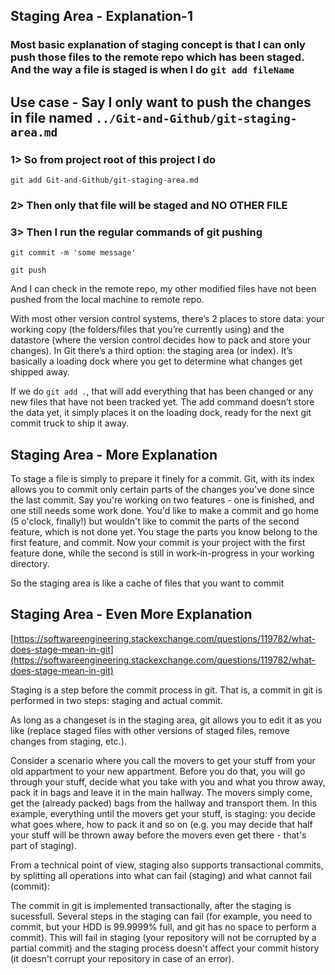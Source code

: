## Staging Area - Explanation-1
### Most basic explanation of staging concept is that I can only push those files to the remote repo which has been staged. And the way a file is staged is when I do ``git add fileName``

## Use case - Say I only want to push the changes in file named ``../Git-and-Github/git-staging-area.md``

### 1> So from project root of this project I do

``git add Git-and-Github/git-staging-area.md``

### 2> Then only that file will be staged and NO OTHER FILE

### 3> Then I run the regular commands of git pushing

``git commit -m 'some message'``

``git push``

And I can check in the remote repo, my other modified files have not been pushed from the local machine to remote repo.

With most other version control systems, there’s 2 places to store data: your working copy (the folders/files that you’re currently using) and the datastore (where the version control decides how to pack and store your changes). In Git there’s a third option: the staging area (or index). It’s basically a loading dock where you get to determine what changes get shipped away.

If we do ``git add .``, that will add everything that has been changed or any new files that have not been tracked yet. The add command doesn’t store the data yet, it simply places it on the loading dock, ready for the next git commit truck to ship it away.

## Staging Area - More Explanation

To stage a file is simply to prepare it finely for a commit. Git, with its index allows you to commit only certain parts of the changes you've done since the last commit. Say you're working on two features - one is finished, and one still needs some work done. You'd like to make a commit and go home (5 o'clock, finally!) but wouldn't like to commit the parts of the second feature, which is not done yet. You stage the parts you know belong to the first feature, and commit. Now your commit is your project with the first feature done, while the second is still in work-in-progress in your working directory.

So the staging area is like a cache of files that you want to commit

## Staging Area - Even More Explanation

[https://softwareengineering.stackexchange.com/questions/119782/what-does-stage-mean-in-git](https://softwareengineering.stackexchange.com/questions/119782/what-does-stage-mean-in-git)

Staging is a step before the commit process in git. That is, a commit in git is performed in two steps: staging and actual commit.

As long as a changeset is in the staging area, git allows you to edit it as you like (replace staged files with other versions of staged files, remove changes from staging, etc.).

Consider a scenario where you call the movers to get your stuff from your old appartment to your new appartment. Before you do that, you will go through your stuff, decide what you take with you and what you throw away, pack it in bags and leave it in the main hallway. The movers simply come, get the (already packed) bags from the hallway and transport them. In this example, everything until the movers get your stuff, is staging: you decide what goes where, how to pack it and so on (e.g. you may decide that half your stuff will be thrown away before the movers even get there - that's part of staging).

From a technical point of view, staging also supports transactional commits, by splitting all operations into what can fail (staging) and what cannot fail (commit):

The commit in git is implemented transactionally, after the staging is sucessfull. Several steps in the staging can fail (for example, you need to commit, but your HDD is 99.9999% full, and git has no space to perform a commit). This will fail in staging (your repository will not be corrupted by a partial commit) and the staging process doesn't affect your commit history (it doesn't corrupt your repository in case of an error).